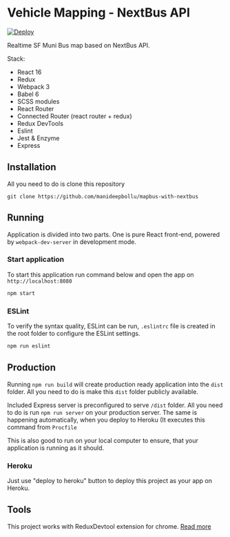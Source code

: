 # Vehicle Mapping - NextBus API

[![Deploy](https://www.herokucdn.com/deploy/button.svg)](https://heroku.com/deploy)

Realtime SF Muni Bus map based on NextBus API.

Stack:
* React 16
* Redux
* Webpack 3
* Babel 6 
* SCSS modules
* React Router
* Connected Router (react router + redux)
* Redux DevTools
* Eslint
* Jest & Enzyme
* Express

## Installation

All you need to do is clone this repository
```
git clone https://github.com/manideepbollu/mapbus-with-nextbus
```

## Running

Application is divided into two parts. One is pure React front-end, powered by `webpack-dev-server` in development mode.

### Start application

To start this application run command below and open the app on `http://localhost:8080`

```javascript
npm start
```

### ESLint

To verify the syntax quality, ESLint can be run, `.eslintrc` file is created in the root folder to configure the ESLint settings.

```javascript
npm run eslint
```

## Production

Running `npm run build` will create production ready application into the `dist` folder. All you need to do is make this `dist` folder publicly available.

Included Express server is preconfigured to serve `/dist` folder. All you need to do is run `npm run server` on your production server. The same is happening automatically, when you deploy to Heroku (It executes this command from `Procfile`

This is also good to run on your local computer to ensure, that your application is running as it should.

### Heroku

Just use "deploy to heroku" button to deploy this project as your app on Heroku.


## Tools

This project works with ReduxDevtool extension for chrome. [Read more](https://github.com/zalmoxisus/redux-devtools-extension)